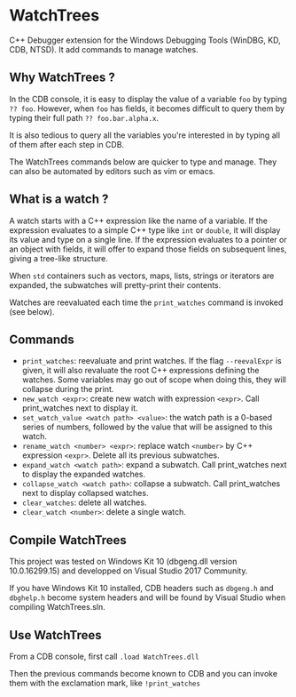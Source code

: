 # WatchTrees

C++ Debugger extension for the Windows Debugging Tools (WinDBG, KD, CDB, NTSD). It add commands to manage watches.

## Why WatchTrees ?

In the CDB console, it is easy to display the value of a variable `foo` by typing `?? foo`. However, when `foo` has fields, it becomes difficult to query them by typing their full path `?? foo.bar.alpha.x`.

It is also tedious to query all the variables you're interested in by typing all of them after each step in CDB.

The WatchTrees commands below are quicker to type and manage. They can also be automated by editors such as vim or emacs.

## What is a watch ?

A watch starts with a C++ expression like the name of a variable. If the expression evaluates to a simple C++ type like `int` or `double`, it will display its value and type on a single line. If the expression evaluates to a pointer or an object with fields, it will offer to expand those fields on subsequent lines, giving a tree-like structure.

When `std` containers such as vectors, maps, lists, strings or iterators are expanded, the subwatches will pretty-print their contents.

Watches are reevaluated each time the `print_watches` command is invoked (see below).

## Commands

* `print_watches`: reevaluate and print watches. If the flag `--reevalExpr` is given, it will also revaluate the root C++ expressions defining the watches. Some variables may go out of scope when doing this, they will collapse during the print.
* `new_watch <expr>`: create new watch with expression `<expr>`. Call print_watches next to display it.
* `set_watch_value <watch path> <value>`: the watch path is a 0-based series of numbers, followed by the value that will be assigned to this watch.
* `rename_watch <number> <expr>`: replace watch `<number>` by C++ expression `<expr>`. Delete all its previous subwatches.
* `expand_watch <watch path>`: expand a subwatch. Call print_watches next to display the expanded watches.
* `collapse_watch <watch path>`: collapse a subwatch. Call print_watches next to display collapsed watches.
* `clear_watches`: delete all watches.
* `clear_watch <number>`: delete a single watch.

## Compile WatchTrees

This project was tested on Windows Kit 10 (dbgeng.dll version 10.0.16299.15) and developped on Visual Studio 2017 Community.

If you have Windows Kit 10 installed, CDB headers such as `dbgeng.h` and `dbghelp.h` become system headers and will be found by Visual Studio when compiling WatchTrees.sln.

## Use WatchTrees

From a CDB console, first call
`.load WatchTrees.dll`

Then the previous commands become known to CDB and you can invoke them with the exclamation mark, like
`!print_watches`